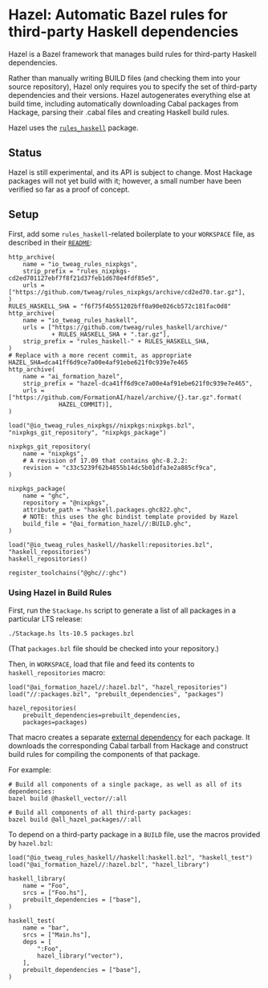 # Hazel: Automatic Bazel rules for third-party Haskell dependencies

Hazel is a Bazel framework that manages build rules for third-party Haskell
dependencies.

Rather than manually writing BUILD files (and checking them into your source
repository), Hazel only requires you to specify the set of third-party
dependencies and their versions.  Hazel autogenerates everything else at build
time, including automatically downloading Cabal packages from Hackage,
parsing their .cabal files and creating Haskell build rules.

Hazel uses the [`rules_haskell`](https://github.com/tweag/rules_haskell)
package.

## Status
Hazel is still experimental, and its API is subject to change.  Most Hackage
packages will not yet build with it; however, a small number have been
verified so far as a proof of concept.

## Setup
First, add some `rules_haskell`-related boilerplate to your `WORKSPACE` file,
as described in their
[`README`](https://github.com/tweag/rules_nixpkgs/blob/master/README.md):

```
http_archive(
    name = "io_tweag_rules_nixpkgs",
    strip_prefix = "rules_nixpkgs-cd2ed701127ebf7f8f21d37feb1d678e4fdf85e5",
    urls = ["https://github.com/tweag/rules_nixpkgs/archive/cd2ed70.tar.gz"],
)
RULES_HASKELL_SHA = "f6f75f4b551202bff0a90e026cb572c181fac0d8"
http_archive(
    name = "io_tweag_rules_haskell",
    urls = ["https://github.com/tweag/rules_haskell/archive/"
            + RULES_HASKELL_SHA + ".tar.gz"],
    strip_prefix = "rules_haskell-" + RULES_HASKELL_SHA,
)
# Replace with a more recent commit, as appropriate
HAZEL_SHA=dca41ff6d9ce7a00e4af91ebe621f0c939e7e465
http_archive(
    name = "ai_formation_hazel",
    strip_prefix = "hazel-dca41ff6d9ce7a00e4af91ebe621f0c939e7e465",
    urls = ["https://github.com/FormationAI/hazel/archive/{}.tar.gz".format(
              HAZEL_COMMIT)],
)

load("@io_tweag_rules_nixpkgs//nixpkgs:nixpkgs.bzl", "nixpkgs_git_repository", "nixpkgs_package")

nixpkgs_git_repository(
    name = "nixpkgs",
    # A revision of 17.09 that contains ghc-8.2.2:
    revision = "c33c5239f62b4855b14dc5b01dfa3e2a885cf9ca",
)

nixpkgs_package(
    name = "ghc",
    repository = "@nixpkgs",
    attribute_path = "haskell.packages.ghc822.ghc",
    # NOTE: this uses the ghc bindist template provided by Hazel
    build_file = "@ai_formation_hazel//:BUILD.ghc",
)

load("@io_tweag_rules_haskell//haskell:repositories.bzl", "haskell_repositories")
haskell_repositories()

register_toolchains("@ghc//:ghc")
```

### Using Hazel in Build Rules
First, run the `Stackage.hs` script to generate a list of all packages in a
particular LTS release:

```
./Stackage.hs lts-10.5 packages.bzl
```

(That `packages.bzl` file should be checked into your repository.)

Then, in `WORKSPACE`, load that file and feed its contents to `haskell_repositories` macro:

```
load("@ai_formation_hazel//:hazel.bzl", "hazel_repositories")
load("//:packages.bzl", "prebuilt_dependencies", "packages")

hazel_repositories(
    prebuilt_dependencies=prebuilt_dependencies,
    packages=packages)
```

That macro creates a separate [external
dependency](https://docs.bazel.build/versions/master/external.html) for each
package.  It downloads the corresponding Cabal tarball from Hackage
and construct build rules for compiling the components of that package.

For example:

```
# Build all components of a single package, as well as all of its dependencies:
bazel build @haskell_vector//:all

# Build all components of all third-party packages:
bazel build @all_hazel_packages//:all
```

To depend on a third-party package in a `BUILD` file, use the macros provided by `hazel.bzl`:

```
load("@io_tweag_rules_haskell//haskell:haskell.bzl", "haskell_test")
load("@ai_formation_hazel//:hazel.bzl", "hazel_library")

haskell_library(
    name = "Foo",
    srcs = ["Foo.hs"],
    prebuilt_dependencies = ["base"],
)

haskell_test(
    name = "bar",
    srcs = ["Main.hs"],
    deps = [
        ":Foo",
        hazel_library("vector"),
    ],
    prebuilt_dependencies = ["base"],
)
```

